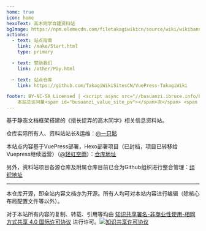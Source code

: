 ```yaml
---
home: true
icon: home
hexoText: 高木同学自建资料站
bgImage: https://npm.elemecdn.com/filetakagiwikicn/source/wiki/wikibanner.webp
actions:
  - text: 站点指南
    link: /make/Start.html
    type: primary

  - text: 赞助我们
    link: /other/Pay.html

  - text: 站点仓库
    link: https://github.com/TakagiWikiSitesCN/VuePress-TakagiWiki

footer: BY-NC-SA Licensed | <script async src="//busuanzi.ibruce.info/busuanzi/2.3/busuanzi.pure.mini.js"></script> <span id="busuanzi_container_site_pv">
    本站总访问量<span id="busuanzi_value_site_pv"></span>次</span> <span id="busuanzi_container_site_uv">本站访客数<span id="busuanzi_value_site_uv"></span>人次</span> 
---
```


基于静态文档框架搭建的《擅长捉弄的高木同学》相关信息资料站。  

仓库实际所有人、资料站站长&运维：[@一只鬆](https://www.takagi.icu/)

本站点内容基于VuePress部署，Hexo部署项目（已封档，项目已转移给Vuepress继续运营）（[@轻虹空雨](https://github.com/MuFeng086)）：[仓库地址](https://github.com/TakagiWikiSitesCN/Hexo-TakagiWiki)

另外，资料站项目各源仓库及附属仓库目前已合为Github组织进行整合管理：[组织地址](https://github.com/TakagiWikiSitesCN)

------

本仓库开源，即全站内容文档亦为开源。所有人均可对本站内容进行编辑（除核心布局配置文件等以外）。

对于本站所有内容的复制、转载、引用等均由 [知识共享署名-非商业性使用-相同方式共享 4.0 国际许可协议](http://creativecommons.org/licenses/by-nc-sa/4.0/) 进行许可。[![知识共享许可协议](https://camo.githubusercontent.com/f05d4039b67688cfdf339d2a445ad686a60551f9891734c418f7096184de5fac/68747470733a2f2f692e6372656174697665636f6d6d6f6e732e6f72672f6c2f62792d6e632d73612f342e302f38387833312e706e67)](http://creativecommons.org/licenses/by-nc-sa/4.0/)